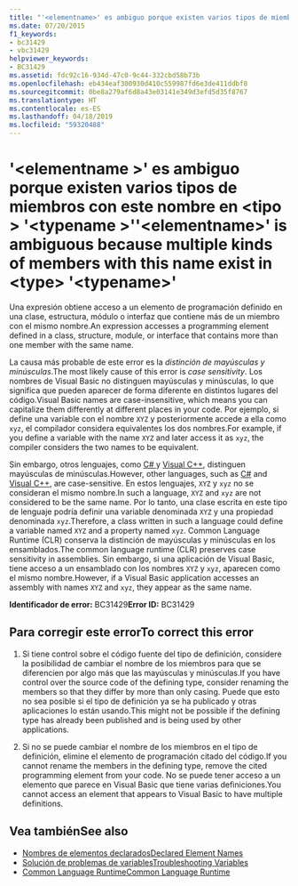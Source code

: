 ```yaml
---
title: "'<elementname>' es ambiguo porque existen varios tipos de miembros con este nombre en <type> '<typename>'"
ms.date: 07/20/2015
f1_keywords:
- bc31429
- vbc31429
helpviewer_keywords:
- BC31429
ms.assetid: fdc92c16-934d-47c0-9c44-332cbd58b73b
ms.openlocfilehash: eb434eaf300930d410c559987fd6e3de411ddbf8
ms.sourcegitcommit: 0be8a279af6d8a43e03141e349d3efd5d35f8767
ms.translationtype: HT
ms.contentlocale: es-ES
ms.lasthandoff: 04/18/2019
ms.locfileid: "59320488"
---
```

# <a name="elementname-is-ambiguous-because-multiple-kinds-of-members-with-this-name-exist-in-type-typename"></a><span data-ttu-id="87019-102">'\<elementname >' es ambiguo porque existen varios tipos de miembros con este nombre en \<tipo > '\<typename >'</span><span class="sxs-lookup"><span data-stu-id="87019-102">'\<elementname>' is ambiguous because multiple kinds of members with this name exist in \<type> '\<typename>'</span></span>
<span data-ttu-id="87019-103">Una expresión obtiene acceso a un elemento de programación definido en una clase, estructura, módulo o interfaz que contiene más de un miembro con el mismo nombre.</span><span class="sxs-lookup"><span data-stu-id="87019-103">An expression accesses a programming element defined in a class, structure, module, or interface that contains more than one member with the same name.</span></span>  
  
 <span data-ttu-id="87019-104">La causa más probable de este error es la *distinción de mayúsculas y minúsculas*.</span><span class="sxs-lookup"><span data-stu-id="87019-104">The most likely cause of this error is *case sensitivity*.</span></span> <span data-ttu-id="87019-105">Los nombres de Visual Basic no distinguen mayúsculas y minúsculas, lo que significa que pueden aparecer de forma diferente en distintos lugares del código.</span><span class="sxs-lookup"><span data-stu-id="87019-105">Visual Basic names are case-insensitive, which means you can capitalize them differently at different places in your code.</span></span> <span data-ttu-id="87019-106">Por ejemplo, si define una variable con el nombre `XYZ` y posteriormente accede a ella como `xyz`, el compilador considera equivalentes los dos nombres.</span><span class="sxs-lookup"><span data-stu-id="87019-106">For example, if you define a variable with the name `XYZ` and later access it as `xyz`, the compiler considers the two names to be equivalent.</span></span>  
  
 <span data-ttu-id="87019-107">Sin embargo, otros lenguajes, como [ C# ](../../csharp/index.md) y [Visual C++](/cpp/index), distinguen mayúsculas de minúsculas.</span><span class="sxs-lookup"><span data-stu-id="87019-107">However, other languages, such as [C#](../../csharp/index.md) and [Visual C++](/cpp/index), are case-sensitive.</span></span> <span data-ttu-id="87019-108">En estos lenguajes, `XYZ` y `xyz` no se consideran el mismo nombre.</span><span class="sxs-lookup"><span data-stu-id="87019-108">In such a language, `XYZ` and `xyz` are not considered to be the same name.</span></span> <span data-ttu-id="87019-109">Por lo tanto, una clase escrita en este tipo de lenguaje podría definir una variable denominada `XYZ` y una propiedad denominada `xyz`.</span><span class="sxs-lookup"><span data-stu-id="87019-109">Therefore, a class written in such a language could define a variable named `XYZ` and a property named `xyz`.</span></span> <span data-ttu-id="87019-110">Common Language Runtime (CLR) conserva la distinción de mayúsculas y minúsculas en los ensamblados.</span><span class="sxs-lookup"><span data-stu-id="87019-110">The common language runtime (CLR) preserves case sensitivity in assemblies.</span></span> <span data-ttu-id="87019-111">Sin embargo, si una aplicación de Visual Basic, tiene acceso a un ensamblado con los nombres `XYZ` y `xyz`, aparecen como el mismo nombre.</span><span class="sxs-lookup"><span data-stu-id="87019-111">However, if a Visual Basic application accesses an assembly with names `XYZ` and `xyz`, they appear as the same name.</span></span>  
  
 <span data-ttu-id="87019-112">**Identificador de error:** BC31429</span><span class="sxs-lookup"><span data-stu-id="87019-112">**Error ID:** BC31429</span></span>  
  
## <a name="to-correct-this-error"></a><span data-ttu-id="87019-113">Para corregir este error</span><span class="sxs-lookup"><span data-stu-id="87019-113">To correct this error</span></span>  
  
1. <span data-ttu-id="87019-114">Si tiene control sobre el código fuente del tipo de definición, considere la posibilidad de cambiar el nombre de los miembros para que se diferencien por algo más que las mayúsculas y minúsculas.</span><span class="sxs-lookup"><span data-stu-id="87019-114">If you have control over the source code of the defining type, consider renaming the members so that they differ by more than only casing.</span></span> <span data-ttu-id="87019-115">Puede que esto no sea posible si el tipo de definición ya se ha publicado y otras aplicaciones lo están usando.</span><span class="sxs-lookup"><span data-stu-id="87019-115">This might not be possible if the defining type has already been published and is being used by other applications.</span></span>  
  
2. <span data-ttu-id="87019-116">Si no se puede cambiar el nombre de los miembros en el tipo de definición, elimine el elemento de programación citado del código.</span><span class="sxs-lookup"><span data-stu-id="87019-116">If you cannot rename the members in the defining type, remove the cited programming element from your code.</span></span> <span data-ttu-id="87019-117">No se puede tener acceso a un elemento que parece en Visual Basic que tiene varias definiciones.</span><span class="sxs-lookup"><span data-stu-id="87019-117">You cannot access an element that appears to Visual Basic to have multiple definitions.</span></span>  
  
## <a name="see-also"></a><span data-ttu-id="87019-118">Vea también</span><span class="sxs-lookup"><span data-stu-id="87019-118">See also</span></span>

- [<span data-ttu-id="87019-119">Nombres de elementos declarados</span><span class="sxs-lookup"><span data-stu-id="87019-119">Declared Element Names</span></span>](../../visual-basic/programming-guide/language-features/declared-elements/declared-element-names.md)
- [<span data-ttu-id="87019-120">Solución de problemas de variables</span><span class="sxs-lookup"><span data-stu-id="87019-120">Troubleshooting Variables</span></span>](../../visual-basic/programming-guide/language-features/variables/troubleshooting-variables.md)
- [<span data-ttu-id="87019-121">Common Language Runtime</span><span class="sxs-lookup"><span data-stu-id="87019-121">Common Language Runtime</span></span>](../../standard/clr.md)
